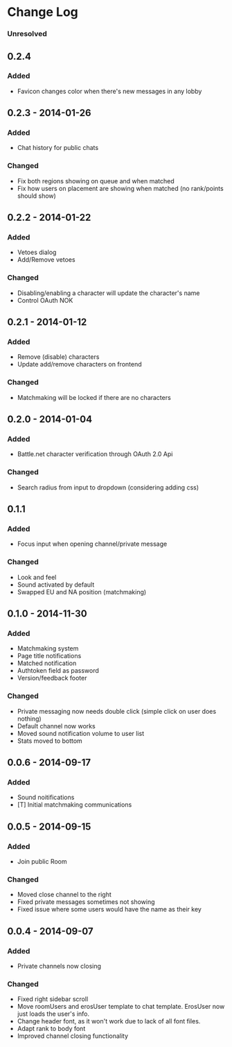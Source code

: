 # Change Log

### Unresolved

## 0.2.4
### Added
- Favicon changes color when there's new messages in any lobby

## 0.2.3 - 2014-01-26
### Added
- Chat history for public chats

### Changed
- Fix both regions showing on queue and when matched
- Fix how users on placement are showing when matched (no rank/points should show)

## 0.2.2 - 2014-01-22
### Added
- Vetoes dialog
- Add/Remove vetoes

### Changed
- Disabling/enabling a character will update the character's name
- Control OAuth NOK

## 0.2.1 - 2014-01-12
### Added
- Remove (disable) characters
- Update add/remove characters on frontend

### Changed
- Matchmaking will be locked if there are no characters

## 0.2.0 - 2014-01-04
### Added
- Battle.net character verification through OAuth 2.0 Api

### Changed
- Search radius from input to dropdown (considering adding css)

## 0.1.1
### Added
- Focus input when opening channel/private message

### Changed
- Look and feel
- Sound activated by default
- Swapped EU and NA position (matchmaking)

## 0.1.0 - 2014-11-30
### Added 
- Matchmaking system
- Page title notifications
- Matched notification
- Authtoken field as password
- Version/feedback footer

### Changed
- Private messaging now needs double click (simple click on user does nothing)
- Default channel now works
- Moved sound notification volume to user list
- Stats moved to bottom

## 0.0.6 - 2014-09-17
### Added
- Sound noitifications
- [T] Initial matchmaking communications

## 0.0.5 - 2014-09-15
### Added 
- Join public Room

### Changed
- Moved close channel to the right
- Fixed private messages sometimes not showing 
- Fixed issue where some users would have the name as their key

## 0.0.4 - 2014-09-07
### Added
- Private channels now closing

### Changed
- Fixed right sidebar scroll
- Move roomUsers and erosUser template to chat template. ErosUser now just loads the user's info.
- Change header font, as it won't work due to lack of all font files.
- Adapt rank to body font
- Improved channel closing functionality

